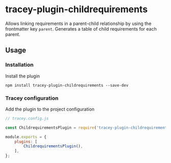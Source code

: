 # tracey-plugin-childrequirements

Allows linking requirements in a parent-child relationship by using the frontmatter key `parent`.
Generates a table of child requirements for each parent.

## Usage

### Installation

Install the plugin

`npm install tracey-plugin-childrequirements --save-dev`

### Tracey configuration

Add the plugin to the project configuration

```js
// tracey.config.js

const ChildrequirementsPlugin = require('tracey-plugin-childrequirements');

module.exports = {
    plugins: [
        ChildrequirementsPlugin(),
    ],
};
```

